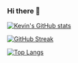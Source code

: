 ### Hi there 👋



[![Kevin's GitHub stats](https://github-readme-stats.vercel.app/api?username=KevinShih-689&count_private=true&show_icons=true&theme=tokyonight)](https://github.com/anuraghazra/github-readme-stats)

[![GitHub Streak](https://streak-stats.demolab.com?user=KevinShih-689&theme=tokyonight&border_radius=5.3&fire=DD0000)](https://git.io/streak-stats)

[![Top Langs](https://github-readme-stats.vercel.app/api/top-langs/?username=KevinShih-689&layout=compact)](https://github.com/anuraghazra/github-readme-stats)

<!--
**KevinShih-689/KevinShih-689** is a ✨ _special_ ✨ repository because its `README.md` (this file) appears on your GitHub profile.


Here are some ideas to get you started:

- 🔭 I’m currently working on ...
- 🌱 I’m currently learning ...
- 👯 I’m looking to collaborate on ...
- 🤔 I’m looking for help with ...
- 💬 Ask me about ...
- 📫 How to reach me: ...
- 😄 Pronouns: ...
- ⚡ Fun fact: ...
-->
